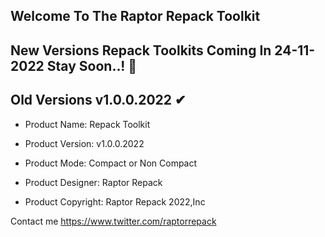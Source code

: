 Welcome To The Raptor Repack Toolkit
----------------------------------------------------------------------------------------------------
New Versions Repack Toolkits Coming In 24-11-2022 Stay Soon..! 📌
----------------------------------------------------------------------------------------------------
Old Versions v1.0.0.2022 ✔
----------------------------------------------------------------------------------------------------
- Product Name: Repack Toolkit

- Product Version: v1.0.0.2022

- Product Mode: Compact or Non Compact

- Product Designer: Raptor Repack

- Product Copyright: Raptor Repack 2022,Inc

Contact me https://www.twitter.com/raptorrepack
